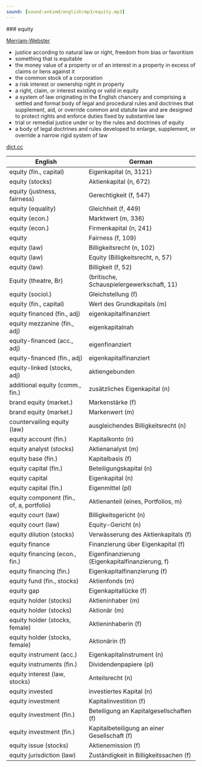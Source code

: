 ```yaml
---
sound: [sound:ankimd/english/mp3/equity.mp3]
---
```


\### equity

[Merriam-Webster](https://www.merriam-webster.com/dictionary/equity)

- justice according to natural law or right, freedom from bias or favoritism
- something that is equitable
- the money value of a property or of an interest in a property in excess of claims or liens against it
- the common stock of a corporation
- a risk interest or ownership right in property
- a right, claim, or interest existing or valid in equity
- a system of law originating in the English chancery and comprising a settled and formal body of legal and procedural rules and doctrines that supplement, aid, or override common and statute law and are designed to protect rights and enforce duties fixed by substantive law
- trial or remedial justice under or by the rules and doctrines of equity
- a body of legal doctrines and rules developed to enlarge, supplement, or override a narrow rigid system of law

[dict.cc](https://www.dict.cc/equity)

| English        | German       |
| -------------- | ------------ |
| equity (fin., capital) | Eigenkapital (n, 3121) |
| equity (stocks) | Aktienkapital (n, 672) |
| equity (justness, fairness) | Gerechtigkeit (f, 547) |
| equity (equality) | Gleichheit (f, 449) |
| equity (econ.) | Marktwert (m, 336) |
| equity (econ.) | Firmenkapital (n, 241) |
| equity | Fairness (f, 109) |
| equity (law) | Billigkeitsrecht (n, 102) |
| equity (law) | Equity (Billigkeitsrecht, n, 57) |
| equity (law) | Billigkeit (f, 52) |
| Equity (theatre, Br) |  (britische, Schauspielergewerkschaft, 11) |
| equity (sociol.) | Gleichstellung (f) |
| equity (fin., capital) | Wert des Grundkapitals (m) |
| equity financed (fin., adj) | eigenkapitalfinanziert |
| equity mezzanine (fin., adj) | eigenkapitalnah |
| equity-financed (acc., adj) | eigenfinanziert |
| equity-financed (fin., adj) | eigenkapitalfinanziert |
| equity-linked (stocks, adj) | aktiengebunden |
| additional equity (comm., fin.) | zusätzliches Eigenkapital (n) |
| brand equity (market.) | Markenstärke (f) |
| brand equity (market.) | Markenwert (m) |
| countervailing equity (law) | ausgleichendes Billigkeitsrecht (n) |
| equity account (fin.) | Kapitalkonto (n) |
| equity analyst (stocks) | Aktienanalyst (m) |
| equity base (fin.) | Kapitalbasis (f) |
| equity capital (fin.) | Beteiligungskapital (n) |
| equity capital | Eigenkapital (n) |
| equity capital (fin.) | Eigenmittel (pl) |
| equity component (fin., of, a, portfolio) | Aktienanteil (eines, Portfolios, m) |
| equity court (law) | Billigkeitsgericht (n) |
| equity court (law) | Equity-Gericht (n) |
| equity dilution (stocks) | Verwässerung des Aktienkapitals (f) |
| equity finance | Finanzierung über Eigenkapital (f) |
| equity financing (econ., fin.) | Eigenfinanzierung (Eigenkapitalfinanzierung, f) |
| equity financing (fin.) | Eigenkapitalfinanzierung (f) |
| equity fund (fin., stocks) | Aktienfonds (m) |
| equity gap | Eigenkapitallücke (f) |
| equity holder (stocks) | Aktieninhaber (m) |
| equity holder (stocks) | Aktionär (m) |
| equity holder (stocks, female) | Aktieninhaberin (f) |
| equity holder (stocks, female) | Aktionärin (f) |
| equity instrument (acc.) | Eigenkapitalinstrument (n) |
| equity instruments (fin.) | Dividendenpapiere (pl) |
| equity interest (law, stocks) | Anteilsrecht (n) |
| equity invested | investiertes Kapital (n) |
| equity investment | Kapitalinvestition (f) |
| equity investment (fin.) | Beteiligung an Kapitalgesellschaften (f) |
| equity investment (fin.) | Kapitalbeteiligung an einer Gesellschaft (f) |
| equity issue (stocks) | Aktienemission (f) |
| equity jurisdiction (law) | Zuständigkeit in Billigkeitssachen (f) |

